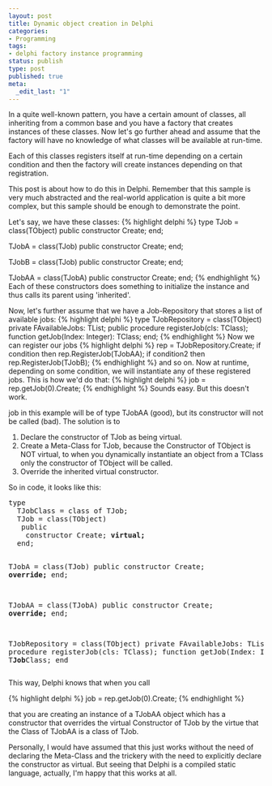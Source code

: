 ```yaml
---
layout: post
title: Dynamic object creation in Delphi
categories:
- Programming
tags:
- delphi factory instance programming
status: publish
type: post
published: true
meta:
  _edit_last: "1"
---
```

In a quite well-known pattern, you have a certain amount of classes, all inheriting from a common base and you have a factory that creates instances of these classes. Now let's go further ahead and assume that the factory will have no knowledge of what classes will be available at run-time.

Each of this classes registers itself at run-time depending on a certain condition and then the factory will create instances depending on that registration.

This post is about how to do this in Delphi. Remember that this sample is very much abstracted and the real-world application is quite a bit more complex, but this sample should be enough to demonstrate the point.

Let's say, we have these classes:
{% highlight delphi %}
type
  TJob = class(TObject)
    public
      constructor Create;
  end;

  TJobA = class(TJob)
    public
      constructor Create;
  end;

  TJobB = class(TJob)
    public
      constructor Create;
  end;

  TJobAA = class(TJobA)
    public
      constructor Create;
  end;
{% endhighlight %}
Each of these constructors does something to initialize the instance and thus calls its parent using 'inherited'.

Now, let's further assume that we have a Job-Repository that stores a list of available jobs:
{% highlight delphi %}
type
  TJobRepository = class(TObject)
    private
      FAvailableJobs: TList;
    public
      procedure registerJob(cls: TClass);
      function getJob(Index: Integer): TClass;
   end;
{% endhighlight %}
Now we can register our jobs
{% highlight delphi %}
   rep = TJobRepository.Create;
   if condition then
     rep.RegisterJob(TJobAA);
   if condition2 then
     rep.RegisterJob(TJobB);
{% endhighlight %}
and so on. Now at runtime, depending on some condition, we will instantiate any of these registered jobs. This is how we'd do that:
{% highlight delphi %}  job = rep.getJob(0).Create; {% endhighlight %}
Sounds easy. But this doesn't work.

job in this example will be of type TJobAA (good), but its constructor will not be called (bad). The solution is to
<ol>
	<li>Declare the constructor of TJob as being virtual.</li>
	<li>Create a Meta-Class for TJob, because the Constructor of TObject is NOT virtual, to when you dynamically instantiate an object from a TClass only the constructor of TObject will be called.</li>
	<li>Override the inherited virtual constructor.</li>
</ol>
So in code, it looks like this:
<pre>type
  TJobClass = class of TJob;
  TJob = class(TObject)
   public
    constructor Create; <strong>virtual;</strong>
  end;

  TJobA = class(TJob)
    public
      constructor Create; <strong>override;</strong>
    end;

TJobAA = class(TJobA)
    public
      constructor Create; <strong>override;</strong>
    end;

TJobRepository = class(TObject)
    private
      FAvailableJobs: TList;
    public
      procedure registerJob(cls: TClass);
      function getJob(Index: Integer): T<strong>Job</strong>Class;
   end
</pre>

This way, Delphi knows that when you call

{% highlight delphi %}  job = rep.getJob(0).Create; {% endhighlight %}

that you are creating an instance of a TJobAA object which has a constructor that overrides the virtual Constructor of TJob by the virtue that the Class of TJobAA is a class of TJob.

Personally, I would have assumed that this just works without the need of declaring the Meta-Class and the trickery with the need to explicitly declare the constructor as virtual. But seeing that Delphi is a compiled static language, actually, I'm happy that this works at all.
